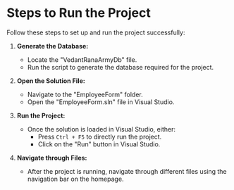 # Steps to Run the Project

Follow these steps to set up and run the project successfully:

1. **Generate the Database:**
   - Locate the "VedantRanaArmyDb" file.
   - Run the script to generate the database required for the project.

2. **Open the Solution File:**
   - Navigate to the "EmployeeForm" folder.
   - Open the "EmployeeForm.sln" file in Visual Studio.

3. **Run the Project:**
   - Once the solution is loaded in Visual Studio, either:
     - Press `Ctrl + F5` to directly run the project.
     - Click on the "Run" button in Visual Studio.
   
4. **Navigate through Files:**
   - After the project is running, navigate through different files using the navigation bar on the homepage.

